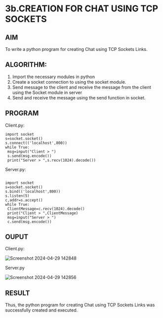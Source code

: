 # 3b.CREATION FOR CHAT USING TCP SOCKETS
## AIM
To write a python program for creating Chat using TCP Sockets Links.
## ALGORITHM:
1. Import the necessary modules in python
2. Create a socket connection to using the socket module.
3. Send message to the client and receive the message from the client using the Socket module in
 server
4. Send and receive the message using the send function in socket.
## PROGRAM
Client.py:


```
import socket
s=socket.socket()
s.connect(('localhost',800))
while True:
 msg=input("Client > ")
 s.send(msg.encode())
 print("Server > ",s.recv(1024).decode())

```

Server.py:

```

import socket
s=socket.socket()
s.bind(('localhost',800))
s.listen(5)
c,addr=s.accept()
while True:
 ClientMessage=c.recv(1024).decode()
 print("Client > ",ClientMessage)
 msg=input("Server > ")
 c.send(msg.encode())
```



## OUPUT
Client.py:

![Screenshot 2024-04-29 142848](https://github.com/ZafreenJagir/3b_CHAT_USING_TCP_SOCKETS/assets/144870573/76853772-e7ab-4784-9b7a-b8d95ea2f66f)



Server.py



![Screenshot 2024-04-29 142856](https://github.com/ZafreenJagir/3b_CHAT_USING_TCP_SOCKETS/assets/144870573/26039c7d-6ba8-48f6-9ab2-fc75f351f31b)




## RESULT
Thus, the python program for creating Chat using TCP Sockets Links was successfully 
created and executed.
